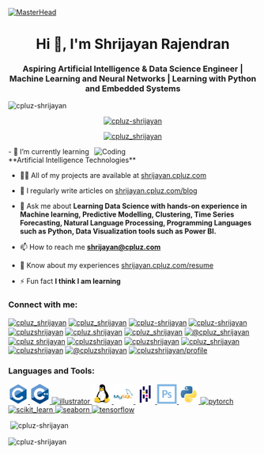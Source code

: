 [![MasterHead](https://github.com/cpluz-shrijayan/cpluz-shrijayan/blob/main/LINKEDIN%20BCK%20PHOTO.png)](https://shrijayan.cpluz.com)
<h1 align="center">Hi 👋, I'm Shrijayan Rajendran</h1>
<h3 align="center">Aspiring Artificial Intelligence & Data Science Engineer | Machine Learning and Neural Networks | Learning with Python and Embedded Systems</h3>

<p align="left"> <img src="https://komarev.com/ghpvc/?username=cpluz-shrijayan&label=Profile%20views&color=0e75b6&style=flat" alt="cpluz-shrijayan" /> </p>

<p align="center"> <a href="https://github.com/ryo-ma/github-profile-trophy"><img src="https://github-profile-trophy.vercel.app/?username=cpluz-shrijayan" alt="cpluz-shrijayan" /></a> </p>

<p align="center"> <a href="https://twitter.com/cpluz_shrijayan" target="blank"><img src="https://img.shields.io/twitter/follow/cpluz_shrijayan?logo=twitter&style=for-the-badge" alt="cpluz_shrijayan" /></a> </p>
<img align="right" alt="Coding" width="330" src="https://shrijayan.cpluz.com/assets/github.gif">
- 🌱 I’m currently learning **Artificial Intelligence Technologies**

- 👨‍💻 All of my projects are available at [shrijayan.cpluz.com](shrijayan.cpluz.com)

- 📝 I regularly write articles on [shrijayan.cpluz.com/blog](shrijayan.cpluz.com/blog)

- 💬 Ask me about **Learning Data Science with hands-on experience in Machine learning, Predictive Modelling, Clustering, Time Series Forecasting, Natural Language Processing, Programming Languages such as Python, Data Visualization tools such as Power BI.**

- 📫 How to reach me **shrijayan@cpluz.com**

- 📄 Know about my experiences [shrijayan.cpluz.com/resume](shrijayan.cpluz.com/resume)

- ⚡ Fun fact **I think I am learning**

<h3 align="left">Connect with me:</h3>
<p align="left">
<a href="https://dev.to/cpluz_shrijayan" target="blank"><img align="center" src="https://raw.githubusercontent.com/rahuldkjain/github-profile-readme-generator/master/src/images/icons/Social/devto.svg" alt="cpluz_shrijayan" height="30" width="40" /></a>
<a href="https://twitter.com/cpluz_shrijayan" target="blank"><img align="center" src="https://raw.githubusercontent.com/rahuldkjain/github-profile-readme-generator/master/src/images/icons/Social/twitter.svg" alt="cpluz_shrijayan" height="30" width="40" /></a>
<a href="https://linkedin.com/in/cpluz-shrijayan" target="blank"><img align="center" src="https://raw.githubusercontent.com/rahuldkjain/github-profile-readme-generator/master/src/images/icons/Social/linked-in-alt.svg" alt="cpluz-shrijayan" height="30" width="40" /></a>
<a href="https://stackoverflow.com/users/cpluz-shrijayan" target="blank"><img align="center" src="https://raw.githubusercontent.com/rahuldkjain/github-profile-readme-generator/master/src/images/icons/Social/stack-overflow.svg" alt="cpluz-shrijayan" height="30" width="40" /></a>
<a href="https://kaggle.com/cpluzshrijayan" target="blank"><img align="center" src="https://raw.githubusercontent.com/rahuldkjain/github-profile-readme-generator/master/src/images/icons/Social/kaggle.svg" alt="cpluzshrijayan" height="30" width="40" /></a>
<a href="https://fb.com/cpluz.shrijayan" target="blank"><img align="center" src="https://raw.githubusercontent.com/rahuldkjain/github-profile-readme-generator/master/src/images/icons/Social/facebook.svg" alt="cpluz.shrijayan" height="30" width="40" /></a>
<a href="https://instagram.com/cpluz_shrijayan" target="blank"><img align="center" src="https://raw.githubusercontent.com/rahuldkjain/github-profile-readme-generator/master/src/images/icons/Social/instagram.svg" alt="cpluz_shrijayan" height="30" width="40" /></a>
<a href="https://medium.com/@cpluz_shrijayan" target="blank"><img align="center" src="https://raw.githubusercontent.com/rahuldkjain/github-profile-readme-generator/master/src/images/icons/Social/medium.svg" alt="@cpluz_shrijayan" height="30" width="40" /></a>
<a href="https://www.youtube.com/c/cpluz shrijayan" target="blank"><img align="center" src="https://raw.githubusercontent.com/rahuldkjain/github-profile-readme-generator/master/src/images/icons/Social/youtube.svg" alt="cpluz shrijayan" height="30" width="40" /></a>
<a href="https://www.codechef.com/users/cpluzshrijayan" target="blank"><img align="center" src="https://cdn.jsdelivr.net/npm/simple-icons@3.1.0/icons/codechef.svg" alt="cpluzshrijayan" height="30" width="40" /></a>
<a href="https://www.hackerrank.com/cpluzshrijayan" target="blank"><img align="center" src="https://raw.githubusercontent.com/rahuldkjain/github-profile-readme-generator/master/src/images/icons/Social/hackerrank.svg" alt="cpluzshrijayan" height="30" width="40" /></a>
<a href="https://codeforces.com/profile/cpluz_shrijayan" target="blank"><img align="center" src="https://raw.githubusercontent.com/rahuldkjain/github-profile-readme-generator/master/src/images/icons/Social/codeforces.svg" alt="cpluz_shrijayan" height="30" width="40" /></a>
<a href="https://www.leetcode.com/cpluzshrijayan" target="blank"><img align="center" src="https://raw.githubusercontent.com/rahuldkjain/github-profile-readme-generator/master/src/images/icons/Social/leet-code.svg" alt="cpluzshrijayan" height="30" width="40" /></a>
<a href="https://www.hackerearth.com/@cpluzshrijayan" target="blank"><img align="center" src="https://raw.githubusercontent.com/rahuldkjain/github-profile-readme-generator/master/src/images/icons/Social/hackerearth.svg" alt="@cpluzshrijayan" height="30" width="40" /></a>
<a href="https://auth.geeksforgeeks.org/user/cpluzshrijayan/profile" target="blank"><img align="center" src="https://raw.githubusercontent.com/rahuldkjain/github-profile-readme-generator/master/src/images/icons/Social/geeks-for-geeks.svg" alt="cpluzshrijayan/profile" height="30" width="40" /></a>
</p>

<h3 align="left">Languages and Tools:</h3>
<p align="left"> <a href="https://www.cprogramming.com/" target="_blank" rel="noreferrer"> <img src="https://raw.githubusercontent.com/devicons/devicon/master/icons/c/c-original.svg" alt="c" width="40" height="40"/> </a> <a href="https://www.w3schools.com/cpp/" target="_blank" rel="noreferrer"> <img src="https://raw.githubusercontent.com/devicons/devicon/master/icons/cplusplus/cplusplus-original.svg" alt="cplusplus" width="40" height="40"/> </a> <a href="https://www.adobe.com/in/products/illustrator.html" target="_blank" rel="noreferrer"> <img src="https://www.vectorlogo.zone/logos/adobe_illustrator/adobe_illustrator-icon.svg" alt="illustrator" width="40" height="40"/> </a> <a href="https://www.linux.org/" target="_blank" rel="noreferrer"> <img src="https://raw.githubusercontent.com/devicons/devicon/master/icons/linux/linux-original.svg" alt="linux" width="40" height="40"/> </a> <a href="https://www.mysql.com/" target="_blank" rel="noreferrer"> <img src="https://raw.githubusercontent.com/devicons/devicon/master/icons/mysql/mysql-original-wordmark.svg" alt="mysql" width="40" height="40"/> </a> <a href="https://pandas.pydata.org/" target="_blank" rel="noreferrer"> <img src="https://raw.githubusercontent.com/devicons/devicon/2ae2a900d2f041da66e950e4d48052658d850630/icons/pandas/pandas-original.svg" alt="pandas" width="40" height="40"/> </a> <a href="https://www.photoshop.com/en" target="_blank" rel="noreferrer"> <img src="https://raw.githubusercontent.com/devicons/devicon/master/icons/photoshop/photoshop-line.svg" alt="photoshop" width="40" height="40"/> </a> <a href="https://www.python.org" target="_blank" rel="noreferrer"> <img src="https://raw.githubusercontent.com/devicons/devicon/master/icons/python/python-original.svg" alt="python" width="40" height="40"/> </a> <a href="https://pytorch.org/" target="_blank" rel="noreferrer"> <img src="https://www.vectorlogo.zone/logos/pytorch/pytorch-icon.svg" alt="pytorch" width="40" height="40"/> </a> <a href="https://scikit-learn.org/" target="_blank" rel="noreferrer"> <img src="https://upload.wikimedia.org/wikipedia/commons/0/05/Scikit_learn_logo_small.svg" alt="scikit_learn" width="40" height="40"/> </a> <a href="https://seaborn.pydata.org/" target="_blank" rel="noreferrer"> <img src="https://seaborn.pydata.org/_images/logo-mark-lightbg.svg" alt="seaborn" width="40" height="40"/> </a> <a href="https://www.tensorflow.org" target="_blank" rel="noreferrer"> <img src="https://www.vectorlogo.zone/logos/tensorflow/tensorflow-icon.svg" alt="tensorflow" width="40" height="40"/> </a> </p>



<p>&nbsp;<img align="center" src="https://github-readme-stats.vercel.app/api?username=cpluz-shrijayan&show_icons=true&locale=en" alt="cpluz-shrijayan" /></p>

<p><img align="center" src="https://github-readme-streak-stats.herokuapp.com/?user=cpluz-shrijayan&" alt="cpluz-shrijayan" /></p>
